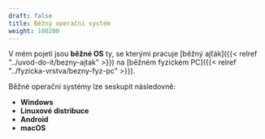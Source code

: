 ```yaml
---
draft: false
title: Běžný operační systém
weight: 100200
---
```


V mém pojetí jsou **běžné OS** ty, se kterými pracuje [běžný ajťák]({{< relref "../uvod-do-it/bezny-ajtak" >}}) na [běžném fyzickém PC]({{< relref "../fyzicka-vrstva/bezny-fyz-pc" >}}).

Běžné operační systémy lze seskupit následovně:

- **Windows**
- **Linuxové distribuce**
- **Android**
- **macOS**